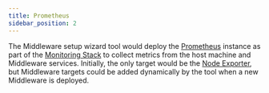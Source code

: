 ```yaml
---
title: Prometheus
sidebar_position: 2
---
```


The Middleware setup wizard tool would deploy the [Prometheus](https://prometheus.io/) instance as part of the [Monitoring Stack](/docs/monitoring/intro) to collect metrics from the host machine and Middleware services. Initially, the only target would be the [Node Exporter](/docs/monitoring/node-exporter), but Middleware targets could be added dynamically by the tool when a new Middleware is deployed.